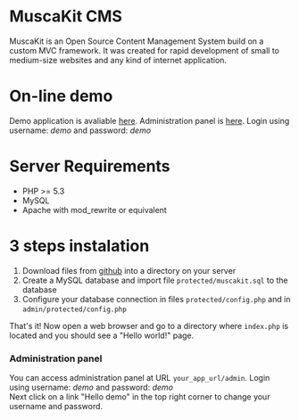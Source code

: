 MuscaKit CMS
============

MuscaKit is an Open Source Content Management System build on a custom MVC framework. It was created for rapid development of small to medium-size websites and any kind of internet application. 

# On-line demo

Demo application is avaliable [here](http://jacobmarcus.com/muscakit/). 
Administration panel is [here](http://jacobmarcus.com/muscakit/admin). Login using username: _demo_ and password: _demo_


# Server Requirements

- PHP >= 5.3
- MySQL
- Apache with mod_rewrite or equivalent

# 3 steps instalation

1. Download files from [github](https://github.com/kubamarkiewicz/MuscaKit-App) into a directory on your server
2. Create a MySQL database and import file `protected/muscakit.sql` to the database
3. Configure your database connection in files `protected/config.php` and in `admin/protected/config.php`

That's it! Now open a web browser and go to a directory where `index.php` is located and you should see a "Hello world!" page.

### Administration panel

You can access administration panel at URL `your_app_url/admin`. Login using username: _demo_ and password: _demo_  
Next click on a link "Hello demo" in the top right corner to change your username and password. 
